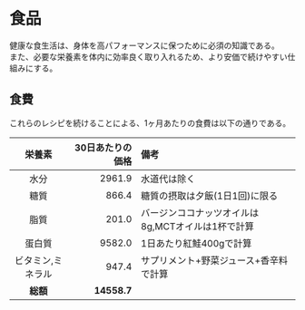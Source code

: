 食品
====

健康な食生活は、身体を高パフォーマンスに保つために必須の知識である。  
また、必要な栄養素を体内に効率良く取り入れるため、より安価で続けやすい仕組みにする。

食費
----

これらのレシピを続けることによる、1ヶ月あたりの食費は以下の通りである。

|栄養素         |30日あたりの価格|備考                                      |
|:------------:|------------:|:-----------------------------------------|
|水分           |       2961.9| 水道代は除く                                |
|糖質           |        866.4| 糖質の摂取は夕飯(1日1回)に限る                |
|脂質           |        201.0| バージンココナッツオイルは8g,MCTオイルは1杯で計算|
|蛋白質         |       9582.0| 1日あたり紅鮭400gで計算                      |
|ビタミン,ミネラル|        947.4| サプリメント+野菜ジュース+香辛料で計算|
|**総額**       |  **14558.7**|                                        |
